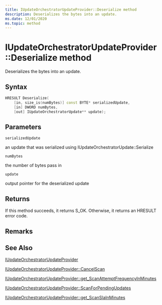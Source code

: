 ```yaml
---
title: IUpdateOrchestratorUpdateProvider::Deserialize method
description: Deserializes the bytes into an update.
ms.date: 12/01/2020
ms.topic: method
---
```


# IUpdateOrchestratorUpdateProvider::Deserialize method

Deserializes the bytes into an update.

## Syntax
```cpp
HRESULT Deserialize(
    [in, size_is(numBytes)] const BYTE* serializedUpdate, 
    [in] DWORD numBytes, 
    [out] IUpdateOrchestratorUpdate** update);
```
## Parameters

`serializedUpdate`

an update that was serialized using IUpdateOrchestratorUpdate::Serialize

`numBytes`

the number of bytes pass in

`update`

output pointer for the deserialized update

## Returns
If this method succeeds, it returns S_OK. Otherwise, it returns an HRESULT error code.

## Remarks


## See Also

[IUpdateOrchestratorUpdateProvider](iupdateorchestratorupdateprovider.md)

[IUpdateOrchestratorUpdateProvider::CancelScan](iupdateorchestratorupdateprovider-cancelscan.md)

[IUpdateOrchestratorUpdateProvider::get_ScanAttemptFrequencyInMinutes](iupdateorchestratorupdateprovider-scanattemptfrequencyinminutes.md)

[IUpdateOrchestratorUpdateProvider::ScanForPendingUpdates](iupdateorchestratorupdateprovider-scanforpendingupdates.md) 

[IUpdateOrchestratorUpdateProvider::get_ScanSlaInMinutes](iupdateorchestratorupdateprovider-scanslainminutes.md)